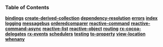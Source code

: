 ### Table of Contents

**[bindings](/docs/basics/bindings.md)**
**[create-derived-collection](/docs/basics/create-derived-collection.md)**
**[dependency-resolution](/docs/basics/dependency-resolution.md)**
**[errors](/docs/basics/errors.md)**
**[index](/docs/basics/index.md)**
**[logging](/docs/basics/logging.md)**
**[messagebus](/docs/basics/messagebus.md)**
**[orderedcomparer](/docs/basics/orderedcomparer.md)**
**[reactive-command](/docs/basics/reactive-command.md)**
**[reactive-command-async](/docs/basics/reactive-command-async.md)**
**[reactive-list](/docs/basics/reactive-list.md)**
**[reactive-object](/docs/basics/reactive-object.md)**
**[routing](/docs/basics/routing.md)**
**[rx-cocoa-delegates](/docs/basics/rx-cocoa-delegates.md)**
**[rx-events](/docs/basics/rx-events.md)**
**[schedulers](/docs/basics/schedulers.md)**
**[testing](/docs/basics/testing.md)**
**[to-property](/docs/basics/to-property.md)**
**[view-location](/docs/basics/view-location.md)**
**[whenany](/docs/basics/whenany.md)**